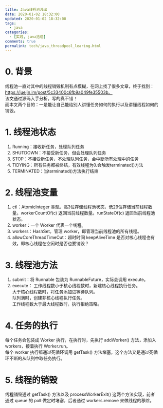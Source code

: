```yaml
---
title: Java线程池浅出
date: 2020-01-02 18:32:00
updated: 2020-01-02 18:32:00
tags:
  - java
categories: 
  - [实践, java拾遗]
comments: true
permalink: tech/java_threadpool_learing.html    
---
```


# 0. 背景

线程池一直对其中的线程销毁机制有点模糊，在网上找了很多文章，终于找到：https://juejin.im/post/5c33400c6fb9a049fe35503b。  
该文通过源码入手分析，写的真不错！  
而本文两个目的：一是能让自己能给别人讲懂任务如何的执行以及讲懂线程如何的销毁。

# 1. 线程池状态

1. Running：接收新任务，处理队列任务
2. SHUTDOWN：不接受新任务，但会处理队列任务
3. STOP：不接受新任务，不处理队列任务，会中断所有处理中的任务
4. TIDYING：所有任务都被终结，有效线程为0.会触发terminated()方法
5. TERMINATED：当terminated()方法执行结束

# 2. 线程池变量

1. ctl：AtomicInteger 类型。高3位存储线程池状态，低29位存储当前线程数量。workerCountOf(c) 返回当前线程数量。runStateOf(c) 返回当前线程池状态。
2. worker：一个 Worker 代表一个线程。
3. workers：HashSet，管理 worker，即管理当前线程池的所有线程。
4. allowCoreThreadTimeOut：超时时间 keepAliveTime 是否对核心线程也有效，即核心线程在空闲时是否也要销毁？

# 3. 线程池方法

1. submit：将 Runnable 包装为 RunnableFuture，实际会调用 execute。
2. execute：
工作线程数小于核心线程数时，新建核心线程执行任务。  
大于核心线程数时，将任务添加进等待队列。  
队列满时，创建非核心线程执行任务。  
工作线程数大于最大线程数时，执行拒绝策略。  

# 4. 任务的执行

每个任务会包装成 Worker 执行，在执行时，先执行 addWorker() 方法，添加入 workers，接着执行 Worker.run。  
每个 worker 执行都通过死循环调用 getTask() 方法堵塞，这个方法又是通过死循环不断的从队列中取任务执行。

# 5. 线程的销毁

线程销毁通过 getTask() 方法以及 processWorkerExit() 这两个方法实现，前者通过 queue 的 poll 做定时堵塞，后者通过 workers.remove 来做线程的移除。